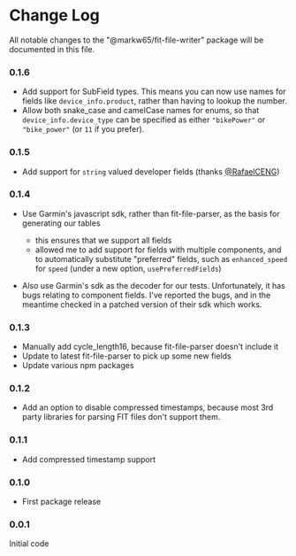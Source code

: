 # Change Log

All notable changes to the "@markw65/fit-file-writer" package will be documented in this file.

### 0.1.6

- Add support for SubField types. This means you can now use names for fields like `device_info.product`, rather than having to lookup the number.
- Allow both snake_case and camelCase names for enums, so that `device_info.device_type` can be specified as either `"bikePower"` or `"bike_power"` (or `11` if you prefer).

### 0.1.5

- Add support for `string` valued developer fields (thanks [@RafaelCENG](https://github.com/RafaelCENG))

### 0.1.4

- Use Garmin's javascript sdk, rather than fit-file-parser, as the basis for generating our tables

  - this ensures that we support all fields
  - allowed me to add support for fields with multiple components, and to automatically substitute "preferred" fields, such as `enhanced_speed` for `speed` (under a new option, `usePreferredFields`)

- Also use Garmin's sdk as the decoder for our tests. Unfortunately, it has bugs relating to component fields. I've reported the bugs, and in the meantime checked in a patched version of their sdk which works.

### 0.1.3

- Manually add cycle_length16, because fit-file-parser doesn't include it
- Update to latest fit-file-parser to pick up some new fields
- Update various npm packages

### 0.1.2

- Add an option to disable compressed timestamps, because most 3rd party libraries for parsing FIT files don't support them.

### 0.1.1

- Add compressed timestamp support

### 0.1.0

- First package release

### 0.0.1

Initial code
